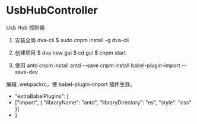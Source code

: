 # UsbHubController
Usb Hub 控制器


1. 安装全局 dva-cli
$ sudo cnpm install -g dva-cli


2. 创建项目
$ dva new gui
$ cd gui
$ cnpm start



3. 使用 antd
cnpm install antd  --save
cnpm install babel-plugin-import --save-dev

编辑 .webpackrc，使 babel-plugin-import 插件生效。


+  "extraBabelPlugins": [
+    ["import", { "libraryName": "antd", "libraryDirectory": "es", "style": "css" }]
+  ]